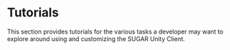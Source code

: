 # Tutorials

This section provides tutorials for the various tasks a developer may want to explore around using and customizing the SUGAR Unity Client.